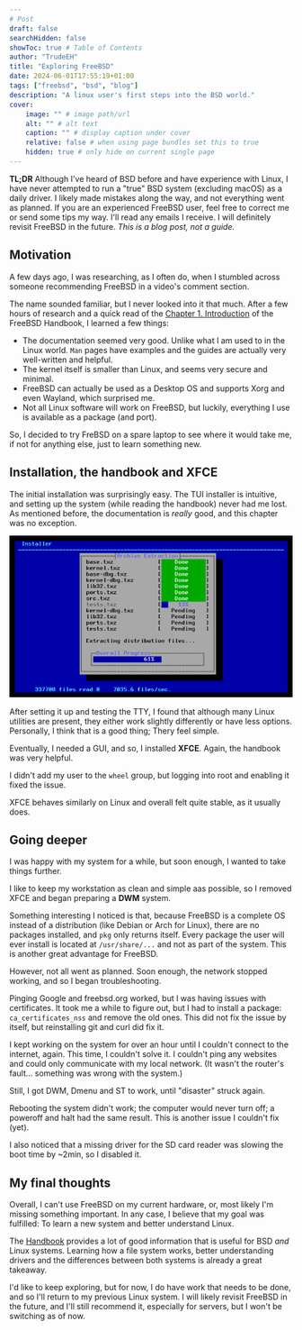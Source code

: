 ```yaml
---
# Post
draft: false
searchHidden: false
showToc: true # Table of Contents
author: "TrudeEH"
title: "Exploring FreeBSD"
date: 2024-06-01T17:55:19+01:00
tags: ["freebsd", "bsd", "blog"]
description: "A linux user's first steps into the BSD world."
cover:
    image: "" # image path/url
    alt: "" # alt text
    caption: "" # display caption under cover
    relative: false # when using page bundles set this to true
    hidden: true # only hide on current single page
---
```


**TL;DR** Although I've heard of BSD before and have experience with Linux, I have never attempted to run a "true" BSD system (excluding macOS) as a daily driver. I likely made mistakes along the way, and not everything went as planned. If you are an experienced FreeBSD user, feel free to correct me or send some tips my way. I'll read any emails I receive. I will definitely revisit FreeBSD in the future. *This is a blog post, not a guide.*

## Motivation

A few days ago, I was researching, as I often do, when I stumbled across someone recommending FreeBSD in a video's comment section.

The name sounded familiar, but I never looked into it that much. After a few hours of research and a quick read of the [Chapter 1. Introduction](https://docs.freebsd.org/en/books/handbook/introduction/) of the FreeBSD Handbook, I learned a few things:

- The documentation seemed very good. Unlike what I am used to in the Linux world. `Man` pages have examples and the guides are actually very well-written and helpful.
- The kernel itself is smaller than Linux, and seems very secure and minimal.
- FreeBSD can actually be used as a Desktop OS and supports Xorg and even Wayland, which surprised me.
- Not all Linux software will work on FreeBSD, but luckily, everything I use is available as a package (and port).

So, I decided to try FreBSD on a spare laptop to see where it would take me, if not for anything else, just to learn something new.

## Installation, the handbook and XFCE

The initial installation was surprisingly easy. The TUI installer is intuitive, and setting up the system (while reading the handbook) never had me lost. As mentioned before, the documentation is *really* good, and this chapter was no exception.

![Installing FreeBSD](freebsd14-install.png)

After setting it up and testing the TTY, I found that although many Linux utilities are present, they either work slightly differently or have less options. Personally, I think that is a good thing; Thery feel simple.

Eventually, I needed a GUI, and so, I installed **XFCE**. Again, the handbook was very helpful.

I didn't add my user to the `wheel` group, but logging into root and enabling it fixed the issue.

XFCE behaves similarly on Linux and overall felt quite stable, as it usually does.

## Going deeper

I was happy with my system for a while, but soon enough, I wanted to take things further.

I like to keep my workstation as clean and simple aas possible, so I removed XFCE and began preparing a **DWM** system.

Something interesting I noticed is that, because FreeBSD is a complete OS instead of a distribution (like Debian or Arch for Linux), there are no packages installed, and `pkg` only returns itself. Every package the user will ever install is located at `/usr/share/...` and not as part of the system. This is another great advantage for FreeBSD.

However, not all went as planned. Soon enough, the network stopped working, and so I began troubleshooting.

Pinging Google and freebsd.org worked, but I was having issues with certificates. It took me a while to figure out, but I had to install a package: `ca_certificates_nss` and remove the old ones. This did not fix the issue by itself, but reinstalling git and curl did fix it.

I kept working on the system for over an hour until I couldn't connect to the internet, again. This time, I couldn't solve it. I couldn't ping any websites and could only communicate with my local network. (It wasn't the router's fault... something was wrong with the system.)

Still, I got DWM, Dmenu and ST to work, until "disaster" struck again.

Rebooting the system didn't work; the computer would never turn off; a poweroff and halt had the same result. This is another issue I couldn't fix (yet).

I also noticed that a missing driver for the SD card reader was slowing the boot time by ~2min, so I disabled it.

## My final thoughts

Overall, I can't use FreeBSD on my current hardware, or, most likely I'm missing something important. In any case, I believe that my goal was fulfilled: To learn a new system and better understand Linux.

The [Handbook](https://docs.freebsd.org/en/books/handbook/) provides a lot of good information that is useful for BSD *and* Linux systems. Learning how a file system works, better understanding drivers and the differences between both systems is already a great takeaway.

I'd like to keep exploring, but for now, I do have work that needs to be done, and so I'll return to my previous Linux system. I will likely revisit FreeBSD in the future, and I'll still recommend it, especially for servers, but I won't be switching as of now.

